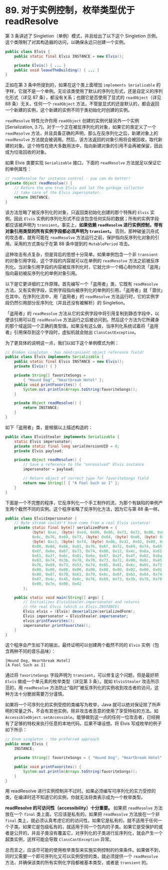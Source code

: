 # 89. 对于实例控制，枚举类型优于 readResolve

第 3 条讲述了 Singletion（单例）模式，并且给出了以下这个 Singletion 示例。这个类限制了对其构造器的访问，以确保永远只创建一个实例。

```java
public class Elvis {
    public static final Elvis INSTANCE = new Elvis();

    private Elvis() { ... }
    public void leaveTheBuilding() { ... }
}
```

正如在第 3 条中所提到的，如果在这个类上面增加 `implements Serializable` 的字样，它就不是一个单例。无论该类使用了默认的序列化形式，还是自定义的序列化形式（详见 87 条），都没有关系；也跟它是否使用了显式的 `readObject`（详见 88 条）无关。任何一个 `readObject` 方法，不管是显式的还是默认的，都会返回一个新建的实例，这个新建的实例不同于类初始化时创建的实例。

`readResolve` 特性允许你用 `readObject` 创建的实例代替另外一个实例\[Serialization, 3.7\]。对于一个正在被反序列化的对象，如果它的类定义了一个 `readResolve` 方法，并且具备正确的声明，那么在反序列化之后，新建对象上的 `readResolve` 方法就会被调用。然后，该方法返回的对象引用将会被回收，取代新建的对象。这个特性在绝大多数用法中，指向新建对象的引用不会再被保留，因此成为垃圾回收的对象。

如果 Elvis 类要实现 `Serializable` 接口，下面的 `readResolve` 方法就足以保证它的单例属性：

```java
// readResolve for instance control - you can do better!
private Object readResolve() {
    // Return the one true Elvis and let the garbage collector
    // take care of the Elvis impersonator.
    return INSTANCE;
}
```

该方法忽略了被反序列化的对象，只返回类初始化创建的那个特殊的 `Elvis` 实例。因此 `Elvis` 实例的序列化形式不应该包含任何实际的数据；所有的实例字段都应该被声明为 `transient`。事实上，**如果依赖 `readResolve` 进行实例控制，带有对象引用类型的所有实例字段都必须声明为 `transient`。** 否则，那种破釜沉舟式的攻击者，就有可能在 `readResolve` 方法运行之前，保护指向反序列化对象的引用，采用的方式类似于在第 88 条中提到的 `MutablePeriod` 攻击。

这种攻击有点复杂，但是背后的思想十分简单。如果单例包含一个非 `transient` 的对象引用字段，这个字段的内容就可以在单例的 `readResolve` 方法之前被反序列化。当对象引用字段的内容被反序列化时，它就允许一个精心制作的流「盗用」指向最初被反序列化的单例对象引用。

以下是它更详细的工作原理。首先编写一个「盗用者」类，它既有 `readResolve` 方法，又有实例字段，实例字段指向被序列化的单例的引用，「盗用者」就「潜伏」在其中。在序列化流中，用「盗用者」的 `readResolve` 方法运行时，它的实例字段仍然引用部分反序列化（并且还没有被解析）的 Singletion。

「盗用者」的 `readResolve` 方法从它的实例字段中将引用复制到静态字段中，以便该引用可以在 `readResolve` 方法运行之后被访问到。然后这个方法为它所藏身的那个域返回一个正确的类型值。如果没有这么做，当序列化系统试着将「盗用者」引用保存到这个字段时，虚拟机就会抛出 `ClassCastException`。

为了更具体的说明这一点，我们以如下这个单例模式为例：

```java
// Broken singleton - has nontransient object reference field!
public class Elvis implements Serializable {
    public static final Elvis INSTANCE = new Elvis();
    private Elvis() { }

    private String[] favoriteSongs = 
        { "Hound Dog", "Heartbreak Hotel" };
    public void printFavorites() {
        System.out.println(Arrays.toString(favoriteSongs));
    }

    private Object readResolve() {
        return INSTANCE;
    }
}
```

如下「盗用者」类，是根据以上描述构造的：

```java
public class ElvisStealer implements Serializable {
    static Elvis impersonator;
    private static final long serialVersionUID = 0;
    private Elvis payload;

    private Object readResolve() {
        // Save a reference to the "unresolved" Elvis instance
        impersonator = payload;

        // Return object of correct type for favoriteSongs field
        return new String[] { "A Fool Such as I" };
    }
}
```

下面是一个不完整的程序，它反序列化一个手工制作的流，为那个有缺陷的单例产生两个截然不同的实例。这个程序省略了反序列化方法，因为它与第 88 条一样。

```java
public class ElvisImpersonator {
    // Byte stream couldn't have come from a real Elvis instance!
    private static final byte[] serializedForm = {
            (byte) 0xac, (byte) 0xed, 0x00, 0x05, 0x73, 0x72, 0x00, 0x05, 0x45,
            0x6c, 0x76, 0x69, 0x73, (byte) 0x84, (byte) 0xe6, (byte) 0x93, 0x33,
            (byte) 0xc3, (byte) 0xf4, (byte) 0x8b, 0x32, 0x02, 0x00, 0x01, 0x4c,
            0x00, 0x0d, 0x66, 0x61, 0x76, 0x6f, 0x72, 0x69, 0x74, 0x65, 0x53,
            0x6f, 0x6e, 0x67, 0x73, 0x74, 0x00, 0x12, 0x4c, 0x6a, 0x61, 0x76,
            0x61, 0x2f, 0x6c, 0x61, 0x6e, 0x67, 0x2f, 0x4f, 0x62, 0x6a, 0x65,
            0x63, 0x74, 0x3b, 0x78, 0x70, 0x73, 0x72, 0x00, 0x0c, 0x45, 0x6c,
            0x76, 0x69, 0x73, 0x53, 0x74, 0x65, 0x61, 0x6c, 0x65, 0x72, 0x00,
            0x00, 0x00, 0x00, 0x00, 0x00, 0x00, 0x00, 0x02, 0x00, 0x01, 0x4c,
            0x00, 0x07, 0x70, 0x61, 0x79, 0x6c, 0x6f, 0x61, 0x64, 0x74, 0x00,
            0x07, 0x4c, 0x45, 0x6c, 0x76, 0x69, 0x73, 0x3b, 0x78, 0x70, 0x71,
            0x00, 0x7e, 0x00, 0x02
        };

    public static void main(String[] args) {
        // Initializes ElvisStealer.impersonator and returns
        // the real Elvis (which is Elvis.INSTANCE)
        Elvis elvis = (Elvis) deserialize(serializedForm);
        Elvis impersonator = ElvisStealer.impersonator;
        elvis.printFavorites();
        impersonator.printFavorites();
    }
}
```

这个程序会产生如下的输出，最终证明可以创建两个截然不同的 `Elvis` 实例（包含两种不同的音乐品味）：

```text
[Hound Dog, Heartbreak Hotel]
[A Fool Such as I]
```

通过将 `favoriteSongs` 字段声明为 `transient`，可以修复这个问题，但是最好把 `Elvis` 做成一个单元素的枚举类型（详见第 3 条）。就如 `ElvisStealer` 攻击所示范的，用 `readResolve` 方法防止“临时”被反序列化的实例收到攻击者的访问，这种方法十分脆弱需要万分谨慎。

如果将一个可序列化的实例受控的类编写为枚举，Java 就可以绝对保证除了所声明的常量之外，不会有其他实例，除非攻击者恶意的使用了享受特权的方法。如 `AccessibleObject.setAccessible`。能够做到这一点的任何一位攻击者，已经拥有了足够的特权来执行任意的本地代码，后果不堪设想。将 Elvis 写成枚举的例子如下所示：

```java
// Enum singleton - the preferred approach
public enum Elvis {
    INSTANCE;

    private String[] favoriteSongs = { "Hound Dog", "Heartbreak Hotel" };

    public void printFavorites() {
        System.out.println(Arrays.toString(favoriteSongs));
    }
}
```

用 readResolve 进行实例控制并不过时。如果必须编写可序列化的实力受控的类，在编译时还不知道它的实例，你就无法将类表示成为一个枚举类型。

**readResolve 的可访问性（accessibility）十分重要。** 如果把 `readResolve` 方法放在一个 `final` 类上面，它应该是私有的。如果把 `readResolve` 方法放在一个非 `final` 类上，就必须认真考虑它的的访问性。如果它是私有的，就不适用于任何一个子类。如果它是包级私有的，就适用于同一个包内的子类。如果它是受保护的或者是公开的，并且子类没有覆盖它，对序列化的子类进行反序列化，就会产生一个超类实例，这样可能会导致 `ClassCastException` 异常。

总而言之，应该尽可能的使用枚举类型来实施实例控制的约束条件。如果做不到，同时又需要一个即可序列化又可以实例受控的类，就必须提供一个 `readResolve` 方法，并确保该类的所有实例化字段都被基本类型，或者是 `transient` 的。

